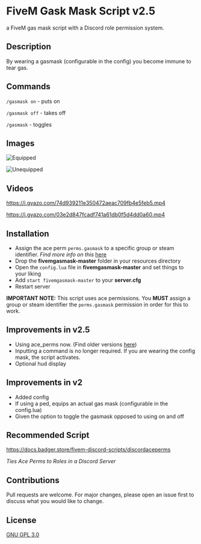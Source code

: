 # FiveM Gask Mask Script v2.5
a FiveM gas mask script with a Discord role permission system.

## Description
By wearing a gasmask (configurable in the config) you become immune to tear gas. 

## Commands
`/gasmask on` - puts on

`/gasmask off` - takes off

`/gasmask` - toggles

## Images
![Equipped](https://cdn.discordapp.com/attachments/695031619819536565/786382849699741716/gasmask1.PNG)

![Unequipped](https://cdn.discordapp.com/attachments/695031619819536565/786383093165850654/gasmask2.PNG)

## Videos
https://i.gyazo.com/74d939211e350472aeac709fb4e5feb5.mp4

https://i.gyazo.com/03e2d847fcadf741a61db0f5d4dd0a60.mp4

## Installation
* Assign the ace perm `perms.gasmask` to a specific group or steam identifier. 
*Find more info on this* [here](https://docs.badger.store/fivem-general-help/ace-permissions)
* Drop the **fivemgasmask-master** folder in your resources directory
* Open the `config.lua` file in **fivemgasmask-master** and set things to your liking
* Add `start fivemgasmask-master` to your **server.cfg**
* Restart server

**IMPORTANT NOTE:** This script uses ace permissions. You **MUST** assign a group or steam identifier the `perms.gasmask` permission in order for this to work.

## Improvements in v2.5
* Using ace_perms now. (Find older versions [here](https://github.com/JellyJamm/fivemgasmask/releases))
* Inputting a command is no longer required. If you are wearing the config mask, the script activates.
* Optional hud display

## Improvements in v2
* Added config
* If using a ped, equips an actual gas mask (configurable in the config.lua)
* Given the option to toggle the gasmask opposed to using on and off 

## Recommended Script
https://docs.badger.store/fivem-discord-scripts/discordaceperms

*Ties Ace Perms to Roles in a Discord Server*

## Contributions
Pull requests are welcome. For major changes, please open an issue first to discuss what you would like to change.

## License
[GNU GPL 3.0](https://github.com/JellyJamm/disablecombatroll/blob/main/LICENSE)
